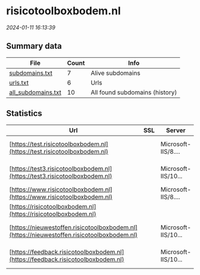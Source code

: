 # risicotoolboxbodem.nl
*2024-01-11 16:13:39*
## Summary data
| File       | Count | Info |
|------------|-------|------|
|[subdomains.txt](/data/risicotoolboxbodem.nl/subdomains.txt)|7|Alive subdomains|
|[urls.txt](/data/risicotoolboxbodem.nl/urls.txt)|6|Urls|
|[all_subdomains.txt](/data/risicotoolboxbodem.nl/all_subdomains.txt)|10|All found subdomains (history)|
## Statistics
| Url | SSL | Server | Cookie | HSTS | CSP | XFO | XXP | RP | Tech |Title |
|------------|-------|------|------|------|------|------|------|------|------|------|
|[https://test.risicotoolboxbodem.nl](https://test.risicotoolboxbodem.nl)| |Microsoft-IIS/8....|:warning: |:white_check_mark: | | | |:white_check_mark: |HSTS IIS:8.5 Mic...|Object moved|
|[https://test3.risicotoolboxbodem.nl](https://test3.risicotoolboxbodem.nl)| |Microsoft-IIS/10...| | | | | |:white_check_mark: |HSTS IIS:10.0 Mi...|- Nieuwe Stoffen|
|[https://www.risicotoolboxbodem.nl](https://www.risicotoolboxbodem.nl)| |Microsoft-IIS/8....|:warning: |:white_check_mark: | | | |:white_check_mark: |Bootstrap HSTS I...|RisicotoolboxBod...|
|[https://risicotoolboxbodem.nl](https://risicotoolboxbodem.nl)| ||:warning: |:white_check_mark: | | | |:white_check_mark: |||
|[https://nieuwestoffen.risicotoolboxbodem.nl](https://nieuwestoffen.risicotoolboxbodem.nl)| |Microsoft-IIS/10...| |:white_check_mark: | | | |:white_check_mark: |HSTS IIS:10.0 Mi...|- Nieuwe Stoffen|
|[https://feedback.risicotoolboxbodem.nl](https://feedback.risicotoolboxbodem.nl)| |Microsoft-IIS/10...| |:white_check_mark: | | | |:white_check_mark: |HSTS IIS:10.0 Mi...|- Nieuwe Stoffen|